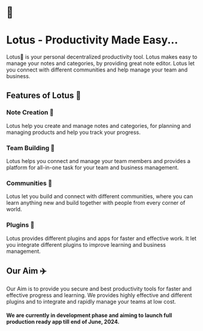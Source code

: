 
# 🪷
# Lotus - Productivity Made Easy...

Lotus🪷 is your personal decentralized productivity tool.
Lotus makes easy to manage your notes and categories, by providing great note editor. Lotus let you connect with different communities and help manage your team and business.

## Features of Lotus 🪷

### Note Creation 📝
Lotus help you create and manage notes and categories, for planning and managing products and help you track your progress.

### Team Building 💪
Lotus helps you connect and manage your team members and provides a platform for all-in-one task for your team and business management.

### Communities 🏫
Lotus let you build and connect with different communities, where you can learn anything new and build together with people from every corner of world.

### Plugins 🔌
Lotus provides different plugins and apps for faster and effective work. It let you integrate different plugins to improve learning and business management.


## Our Aim ✈️
Our Aim is to provide you secure and best productivity tools for faster and effective progress and learning.
We provides highly effective and different plugins and to integrate and rapidly manage your teams at low cost.


#### We are currently in development phase and aiming to launch full production ready app till end of June, 2024.

